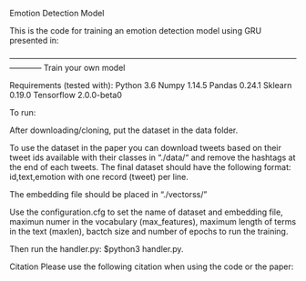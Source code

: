 Emotion Detection Model

This is the code for training an emotion detection model using GRU presented in:


————————————————————————————————————————
Train your own model

Requirements (tested with):
Python 3.6
Numpy 1.14.5
Pandas 0.24.1
Sklearn 0.19.0
Tensorflow 2.0.0-beta0

To run:

After downloading/cloning, put the dataset in the data folder. 

To use the dataset in the paper you can download tweets based on their tweet ids available with their classes in “./data/“ and remove the hashtags at the end of each tweets. The final dataset should have the following format: id,text,emotion with one record (tweet) per line.

The embedding file should be placed in “./vectorss/”

Use the configuration.cfg to set the name of dataset and embedding file, maximun numer in the vocabulary (max_features), maximum length of terms in the text (maxlen), bactch size and number of epochs to run the training. 

Then run the handler.py:
$python3 handler.py.

Citation
Please use the following citation when using the code or the paper: